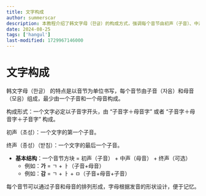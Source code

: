 ```yaml
---
title: 文字构成
author: summerscar
description: 本教程介绍了韩文字母（한글）的构成方式，强调每个音节由初声（子音）、中声（母音）及可选的终声组成。通过示例展示了基本结构，指出字母设计便于记忆。
date: 2024-08-25
tags: ['hangul']
last-modified: 1729967146000
---
```


# 文字构成

韩文字母（한글） 的特点是以音节为单位书写，每个音节由子音（자음）和母音（모음）组成，最少由一个子音和一个母音构成。

构成形式：一个文字必定以子音字开头，由 “子音字＋母音字” 或者 “子音字＋母音字＋子音字” 构成。

初声（초성）：一个文字的第一个子音。

终声（종성）（받침）：一个文字的最后一个子音。

- **基本结构**：一个音节方块 = 初声（子音） + 中声（母音） + 终声（可选）
  - 例如：**가** = ㄱ + ㅏ（子音+母音）
  - 例如：**감** = ㄱ + ㅏ + ㅁ（子音+母音+子音）

每个音节可以通过子音和母音的排列形成，字母根据发音的形状设计，便于记忆。

